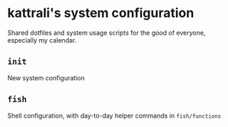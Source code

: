 # kattrali's system configuration

Shared dotfiles and system usage scripts for the good of everyone, especially my calendar.

## `init`

New system configuration

## `fish`

Shell configuration, with day-to-day helper commands in `fish/functions`
